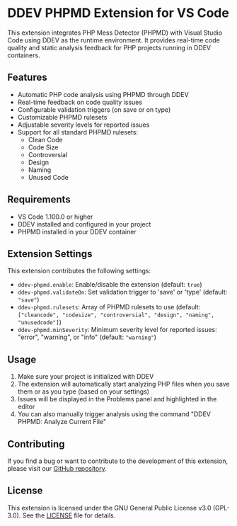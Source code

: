 # DDEV PHPMD Extension for VS Code

This extension integrates PHP Mess Detector (PHPMD) with Visual Studio Code using DDEV as the runtime environment. It provides real-time code quality and static analysis feedback for PHP projects running in DDEV containers.

## Features

- Automatic PHP code analysis using PHPMD through DDEV
- Real-time feedback on code quality issues
- Configurable validation triggers (on save or on type)
- Customizable PHPMD rulesets
- Adjustable severity levels for reported issues
- Support for all standard PHPMD rulesets:
  - Clean Code
  - Code Size
  - Controversial
  - Design
  - Naming
  - Unused Code

## Requirements

- VS Code 1.100.0 or higher
- DDEV installed and configured in your project
- PHPMD installed in your DDEV container

## Extension Settings

This extension contributes the following settings:

* `ddev-phpmd.enable`: Enable/disable the extension (default: `true`)
* `ddev-phpmd.validateOn`: Set validation trigger to 'save' or 'type' (default: `"save"`)
* `ddev-phpmd.rulesets`: Array of PHPMD rulesets to use (default: `["cleancode", "codesize", "controversial", "design", "naming", "unusedcode"]`)
* `ddev-phpmd.minSeverity`: Minimum severity level for reported issues: "error", "warning", or "info" (default: `"warning"`)

## Usage

1. Make sure your project is initialized with DDEV
2. The extension will automatically start analyzing PHP files when you save them or as you type (based on your settings)
3. Issues will be displayed in the Problems panel and highlighted in the editor
4. You can also manually trigger analysis using the command "DDEV PHPMD: Analyze Current File"

## Contributing

If you find a bug or want to contribute to the development of this extension, please visit our [GitHub repository](https://github.com/openforgeproject/vscode-ddev-phpmd).

## License

This extension is licensed under the GNU General Public License v3.0 (GPL-3.0). See the [LICENSE](LICENSE) file for details.

